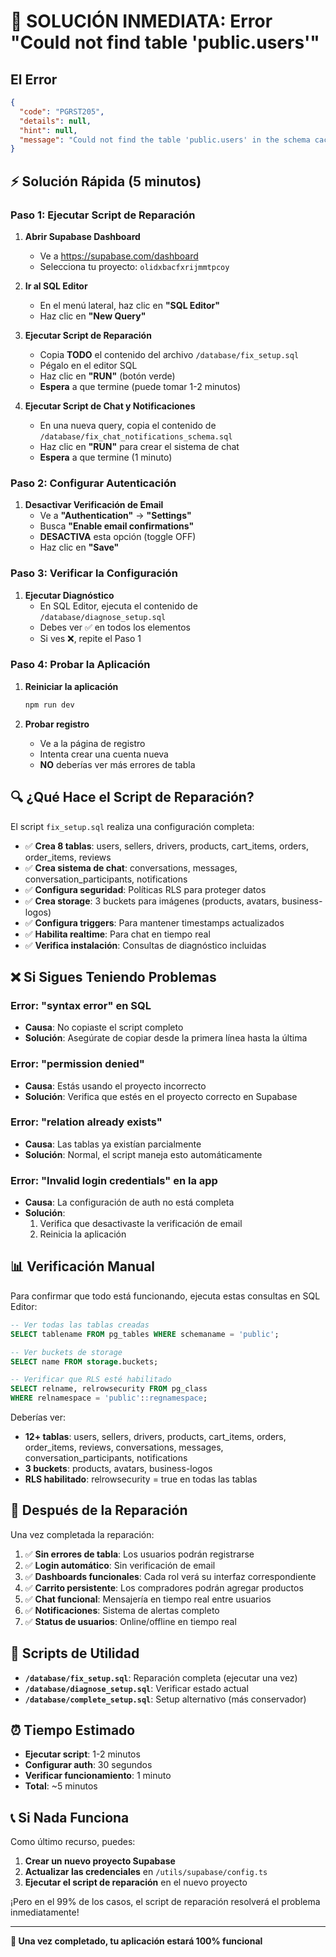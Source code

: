 # 🚨 SOLUCIÓN INMEDIATA: Error "Could not find table 'public.users'"

## El Error

```json
{
  "code": "PGRST205",
  "details": null,
  "hint": null,
  "message": "Could not find the table 'public.users' in the schema cache"
}
```

## ⚡ Solución Rápida (5 minutos)

### Paso 1: Ejecutar Script de Reparación

1. **Abrir Supabase Dashboard**
   - Ve a https://supabase.com/dashboard
   - Selecciona tu proyecto: `olidxbacfxrijmmtpcoy`

2. **Ir al SQL Editor**
   - En el menú lateral, haz clic en **"SQL Editor"**
   - Haz clic en **"New Query"**

3. **Ejecutar Script de Reparación**
   - Copia **TODO** el contenido del archivo `/database/fix_setup.sql`
   - Pégalo en el editor SQL
   - Haz clic en **"RUN"** (botón verde)
   - **Espera** a que termine (puede tomar 1-2 minutos)

4. **Ejecutar Script de Chat y Notificaciones**
   - En una nueva query, copia el contenido de `/database/fix_chat_notifications_schema.sql`
   - Haz clic en **"RUN"** para crear el sistema de chat
   - **Espera** a que termine (1 minuto)

### Paso 2: Configurar Autenticación

1. **Desactivar Verificación de Email**
   - Ve a **"Authentication"** → **"Settings"**
   - Busca **"Enable email confirmations"**
   - **DESACTIVA** esta opción (toggle OFF)
   - Haz clic en **"Save"**

### Paso 3: Verificar la Configuración

1. **Ejecutar Diagnóstico**
   - En SQL Editor, ejecuta el contenido de `/database/diagnose_setup.sql`
   - Debes ver ✅ en todos los elementos
   - Si ves ❌, repite el Paso 1

### Paso 4: Probar la Aplicación

1. **Reiniciar la aplicación**
   ```bash
   npm run dev
   ```

2. **Probar registro**
   - Ve a la página de registro
   - Intenta crear una cuenta nueva
   - **NO** deberías ver más errores de tabla

## 🔍 ¿Qué Hace el Script de Reparación?

El script `fix_setup.sql` realiza una configuración completa:

- ✅ **Crea 8 tablas**: users, sellers, drivers, products, cart_items, orders, order_items, reviews
- ✅ **Crea sistema de chat**: conversations, messages, conversation_participants, notifications
- ✅ **Configura seguridad**: Políticas RLS para proteger datos
- ✅ **Crea storage**: 3 buckets para imágenes (products, avatars, business-logos)
- ✅ **Configura triggers**: Para mantener timestamps actualizados
- ✅ **Habilita realtime**: Para chat en tiempo real
- ✅ **Verifica instalación**: Consultas de diagnóstico incluidas

## ❌ Si Sigues Teniendo Problemas

### Error: "syntax error" en SQL
- **Causa**: No copiaste el script completo
- **Solución**: Asegúrate de copiar desde la primera línea hasta la última

### Error: "permission denied"
- **Causa**: Estás usando el proyecto incorrecto
- **Solución**: Verifica que estés en el proyecto correcto en Supabase

### Error: "relation already exists"
- **Causa**: Las tablas ya existían parcialmente
- **Solución**: Normal, el script maneja esto automáticamente

### Error: "Invalid login credentials" en la app
- **Causa**: La configuración de auth no está completa
- **Solución**: 
  1. Verifica que desactivaste la verificación de email
  2. Reinicia la aplicación

## 📊 Verificación Manual

Para confirmar que todo está funcionando, ejecuta estas consultas en SQL Editor:

```sql
-- Ver todas las tablas creadas
SELECT tablename FROM pg_tables WHERE schemaname = 'public';

-- Ver buckets de storage
SELECT name FROM storage.buckets;

-- Verificar que RLS esté habilitado
SELECT relname, relrowsecurity FROM pg_class 
WHERE relnamespace = 'public'::regnamespace;
```

Deberías ver:
- **12+ tablas**: users, sellers, drivers, products, cart_items, orders, order_items, reviews, conversations, messages, conversation_participants, notifications
- **3 buckets**: products, avatars, business-logos
- **RLS habilitado**: relrowsecurity = true en todas las tablas

## 🎯 Después de la Reparación

Una vez completada la reparación:

1. ✅ **Sin errores de tabla**: Los usuarios podrán registrarse
2. ✅ **Login automático**: Sin verificación de email
3. ✅ **Dashboards funcionales**: Cada rol verá su interfaz correspondiente
4. ✅ **Carrito persistente**: Los compradores podrán agregar productos
5. ✅ **Chat funcional**: Mensajería en tiempo real entre usuarios
6. ✅ **Notificaciones**: Sistema de alertas completo
7. ✅ **Status de usuarios**: Online/offline en tiempo real

## 🔧 Scripts de Utilidad

- **`/database/fix_setup.sql`**: Reparación completa (ejecutar una vez)
- **`/database/diagnose_setup.sql`**: Verificar estado actual
- **`/database/complete_setup.sql`**: Setup alternativo (más conservador)

## ⏰ Tiempo Estimado

- **Ejecutar script**: 1-2 minutos
- **Configurar auth**: 30 segundos  
- **Verificar funcionamiento**: 1 minuto
- **Total**: ~5 minutos

## 📞 Si Nada Funciona

Como último recurso, puedes:

1. **Crear un nuevo proyecto Supabase**
2. **Actualizar las credenciales** en `/utils/supabase/config.ts`
3. **Ejecutar el script de reparación** en el nuevo proyecto

¡Pero en el 99% de los casos, el script de reparación resolverá el problema inmediatamente!

---

**🚀 Una vez completado, tu aplicación estará 100% funcional**
